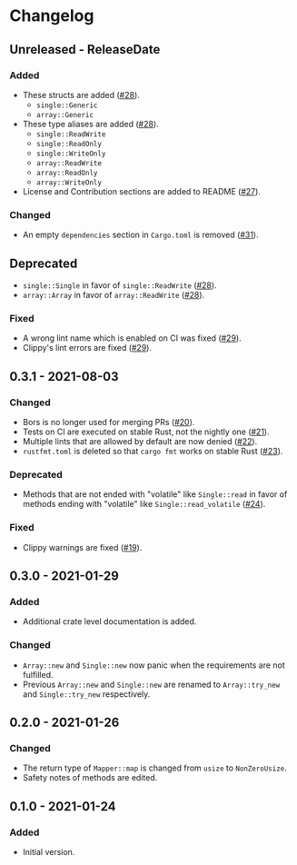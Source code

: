 # Changelog

## Unreleased - ReleaseDate
### Added
- These structs are added ([#28]).
  - `single::Generic`
  - `array::Generic`
- These type aliases are added ([#28]).
  - `single::ReadWrite`
  - `single::ReadOnly`
  - `single::WriteOnly`
  - `array::ReadWrite`
  - `array::ReadOnly`
  - `array::WriteOnly`
- License and Contribution sections are added to README ([#27]).

### Changed
- An empty `dependencies` section in `Cargo.toml` is removed ([#31]).

## Deprecated
- `single::Single` in favor of `single::ReadWrite` ([#28]).
- `array::Array` in favor of `array::ReadWrite` ([#28]).

### Fixed
- A wrong lint name which is enabled on CI was fixed ([#29]).
- Clippy's lint errors are fixed ([#29]).

## 0.3.1 - 2021-08-03
### Changed
- Bors is no longer used for merging PRs ([#20]).
- Tests on CI are executed on stable Rust, not the nightly one ([#21]).
- Multiple lints that are allowed by default are now denied ([#22]).
- `rustfmt.toml` is deleted so that `cargo fmt` works on stable Rust ([#23]).

### Deprecated
- Methods that are not ended with "volatile" like `Single::read` in favor of methods ending with "volatile" like `Single::read_volatile` ([#24]).

### Fixed
- Clippy warnings are fixed ([#19]).

## 0.3.0 - 2021-01-29
### Added
- Additional crate level documentation is added.

### Changed
- `Array::new` and `Single::new` now panic when the requirements are not fulfilled.
- Previous `Array::new` and `Single::new` are renamed to `Array::try_new` and `Single::try_new` respectively.

## 0.2.0 - 2021-01-26
### Changed
- The return type of `Mapper::map` is changed from `usize` to `NonZeroUsize`.
- Safety notes of methods are edited.

## 0.1.0 - 2021-01-24
### Added
- Initial version.

[#19]: https://github.com/toku-sa-n/accessor/pull/19
[#20]: https://github.com/toku-sa-n/accessor/pull/20
[#21]: https://github.com/toku-sa-n/accessor/pull/21
[#22]: https://github.com/toku-sa-n/accessor/pull/22
[#23]: https://github.com/toku-sa-n/accessor/pull/23
[#24]: https://github.com/toku-sa-n/accessor/pull/24
[#27]: https://github.com/toku-sa-n/accessor/pull/27
[#28]: https://github.com/toku-sa-n/accessor/pull/28
[#29]: https://github.com/toku-sa-n/accessor/pull/29
[#31]: https://github.com/toku-sa-n/accessor/pull/31
